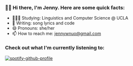 ### 👋🏻 Hi there, I'm Jenny. Here are some quick facts: 

- 👩🏻‍💻 Studying: Linguistics and Computer Science @ UCLA 
- 🎤 Writing: song lyrics and code
- 😄 Pronouns: she/her
- 📫 How to reach me: jennywnuo@gmail.com

### Check out what I'm currently listening to: 
[![spotify-github-profile](https://spotify-github-profile.vercel.app/api/view?uid=jennywnuo&cover_image=true&theme=natemoo-re&bar_color=53b14f&bar_color_cover=false)](https://github.com/kittinan/spotify-github-profile)
